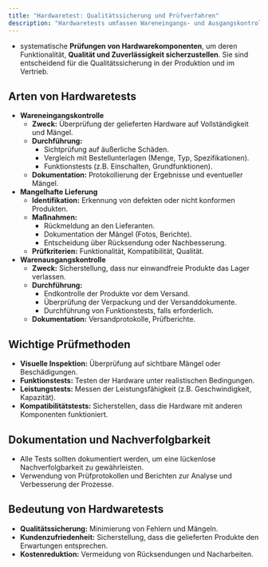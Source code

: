 ```yaml
---
title: "Hardwaretest: Qualitätssicherung und Prüfverfahren"
description: "Hardwaretests umfassen Wareneingangs- und Ausgangskontrollen zur Sicherstellung der Funktionalität und Qualität. Methoden wie visuelle Inspektion und Funktionstests minimieren Mängel und erhöhen Kundenzufriedenheit."
---
```


- systematische **Prüfungen von Hardwarekomponenten**, um deren Funktionalität, **Qualität und Zuverlässigkeit sicherzustellen**. Sie sind entscheidend für die Qualitätssicherung in der Produktion und im Vertrieb.

## Arten von Hardwaretests
- **Wareneingangskontrolle**
  - **Zweck:** Überprüfung der gelieferten Hardware auf Vollständigkeit und Mängel.
  - **Durchführung:**
    - Sichtprüfung auf äußerliche Schäden.
    - Vergleich mit Bestellunterlagen (Menge, Typ, Spezifikationen).
    - Funktionstests (z.B. Einschalten, Grundfunktionen).
  - **Dokumentation:** Protokollierung der Ergebnisse und eventueller Mängel.
- **Mangelhafte Lieferung**
  - **Identifikation:** Erkennung von defekten oder nicht konformen Produkten.
  - **Maßnahmen:**
    - Rückmeldung an den Lieferanten.
    - Dokumentation der Mängel (Fotos, Berichte).
    - Entscheidung über Rücksendung oder Nachbesserung.
  - **Prüfkriterien:** Funktionalität, Kompatibilität, Qualität.
- **Warenausgangskontrolle**
  - **Zweck:** Sicherstellung, dass nur einwandfreie Produkte das Lager verlassen.
  - **Durchführung:**
    - Endkontrolle der Produkte vor dem Versand.
    - Überprüfung der Verpackung und der Versanddokumente.
    - Durchführung von Funktionstests, falls erforderlich.
  - **Dokumentation:** Versandprotokolle, Prüfberichte.

## Wichtige Prüfmethoden
- **Visuelle Inspektion:** Überprüfung auf sichtbare Mängel oder Beschädigungen.
- **Funktionstests:** Testen der Hardware unter realistischen Bedingungen.
- **Leistungstests:** Messen der Leistungsfähigkeit (z.B. Geschwindigkeit, Kapazität).
- **Kompatibilitätstests:** Sicherstellen, dass die Hardware mit anderen Komponenten funktioniert.

## Dokumentation und Nachverfolgbarkeit
- Alle Tests sollten dokumentiert werden, um eine lückenlose Nachverfolgbarkeit zu gewährleisten.
- Verwendung von Prüfprotokollen und Berichten zur Analyse und Verbesserung der Prozesse.

## Bedeutung von Hardwaretests
- **Qualitätssicherung:** Minimierung von Fehlern und Mängeln.
- **Kundenzufriedenheit:** Sicherstellung, dass die gelieferten Produkte den Erwartungen entsprechen.
- **Kostenreduktion:** Vermeidung von Rücksendungen und Nacharbeiten.
